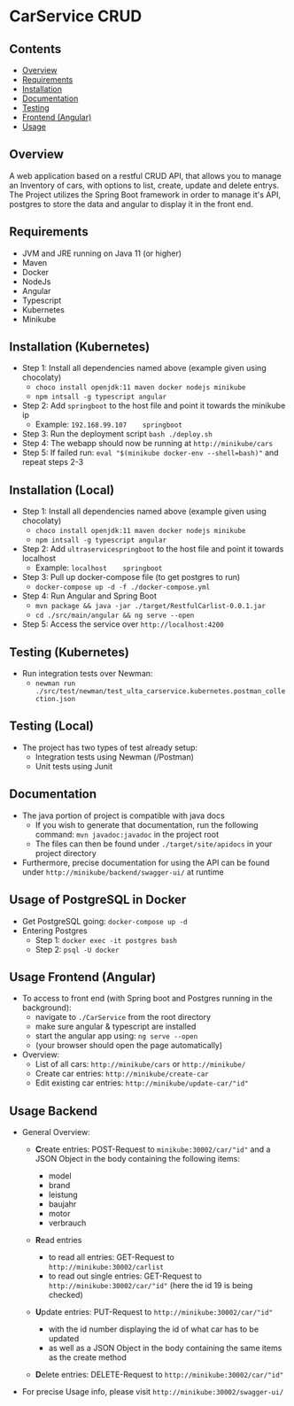 # CarService CRUD

## Contents
- [Overview](#Overview)
- [Requirements](#Requirements)
- [Installation](#Installation)
- [Documentation](#Documentation)
- [Testing](#Testing)
- [Frontend (Angular)](#Frontend (Angular))
- [Usage](#Usage)

## Overview
A web application based on a restful CRUD API, that allows you to manage an Inventory of cars, with options to list, create, update and delete entrys. 
The Project utilizes the Spring Boot framework in order to manage it's API, postgres to store the data and angular to display it in the front end.

## Requirements
- JVM and JRE running on Java 11 (or higher)
- Maven
- Docker
- NodeJs
- Angular
- Typescript
- Kubernetes
- Minikube

## Installation (Kubernetes)
- Step 1: Install all dependencies named above (example given using chocolaty)
    - ``choco install openjdk:11 maven docker nodejs minikube``
    - ``npm intsall -g typescript angular``
- Step 2: Add ``springboot`` to the host file and point it towards the minikube ip
    - Example: ``192.168.99.107    springboot``
- Step 3: Run the deployment script ``bash ./deploy.sh``
- Step 4: The webapp should now be running at ``http://minikube/cars``
- Step 5: If failed run: ``eval "$(minikube docker-env --shell=bash)"`` and repeat steps 2-3

## Installation (Local)
- Step 1: Install all dependencies named above (example given using chocolaty)
    - ``choco install openjdk:11 maven docker nodejs minikube``
    - ``npm intsall -g typescript angular``
- Step 2: Add ``ultraservicespringboot`` to the host file and point it towards localhost
    - Example: ``localhost    springboot``
- Step 3: Pull up docker-compose file (to get postgres to run)
    - ``docker-compose up -d -f ./docker-compose.yml``
- Step 4: Run Angular and Spring Boot
    - ``mvn package && java -jar ./target/RestfulCarlist-0.0.1.jar``
     - ``cd ./src/main/angular && ng serve --open``
- Step 5: Access the service over ``http://localhost:4200``

## Testing (Kubernetes)
- Run integration tests over Newman:
    - ``newman run ./src/test/newman/test_ulta_carservice.kubernetes.postman_collection.json``

## Testing (Local)
- The project has two types of test already setup: 
    - Integration tests using Newman (/Postman)
    - Unit tests using Junit

## Documentation
- The java portion of project is compatible with java docs
    - If you wish to generate that documentation, run the following command: ``mvn javadoc:javadoc`` in the project root
    - The files can then be found under ``./target/site/apidocs`` in your project directory
- Furthermore, precise documentation for using the API can be found under ``http://minikube/backend/swagger-ui/`` at runtime

## Usage of PostgreSQL in Docker
- Get PostgreSQL going: ``docker-compose up -d``
- Entering Postgres
    - Step 1: ``docker exec -it postgres bash``
    - Step 2: ``psql -U docker``
    
## Usage Frontend (Angular)
- To access to front end (with Spring boot and Postgres running in the background):
    - navigate to ``./CarService`` from the root directory
    - make sure angular & typescript are installed 
    - start the angular app using: ``ng serve --open``
    - (your browser should open the page automatically)
- Overview:
    - List of all cars: ``http://minikube/cars`` or ``http://minikube/``
    - Create car entries: ``http://minikube/create-car``
    - Edit existing car entries: ``http://minikube/update-car/"id"``

## Usage Backend
- General Overview:
    - **C**reate entries: POST-Request to ``minikube:30002/car/"id"`` and a JSON Object in the body containing the following items:
        - model
        - brand
        - leistung
        - baujahr
        - motor
        - verbrauch

    - **R**ead entries
        - to read all entries: GET-Request to ``http://minikube:30002/carlist``
        - to read out single entries: GET-Request to ``http://minikube:30002/car/"id"`` (here the id 19 is being checked)
    - **U**pdate entries: PUT-Request to ``http://minikube:30002/car/"id"``
        - with the id number displaying the id of what car has to be updated 
        - as well as a JSON Object in the body containing the same items as the create method
    - **D**elete entries: DELETE-Request to ``http://minikube:30002/car/"id"``
- For precise Usage info, please visit ``http://minikube:30002/swagger-ui/``
